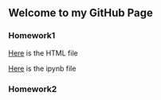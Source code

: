 ## Welcome to  my GitHub Page 

### Homework1
[Here]('https://github.com/BU-IE-360/spring22-alicansahin/blob/8ea119bb041b630da2cc423f9c01390d9f82be9f/IE%20360%20HW1%20Report%20(2).html') is the HTML file 

[Here]('BU-IE-360.github.io/spring22-alicansahin/IE_360_HW1_Report.html') is the ipynb file



### Homework2



